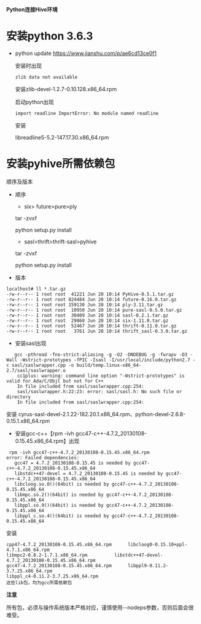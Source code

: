 **Python连接Hive环境**

# 安装python 3.6.3
- python update
  https://www.jianshu.com/p/ae6cd13ce0f1
  
  安装时出现
  ```
  zlib data not available
  ```
  安装zlib-devel-1.2.7-0.10.128.x86_64.rpm

  启动python出现
    
  ```
  import readline ImportError: No module named readline
  ```
  
  安装

  libreadline5-5.2-147.17.30.x86_64.rpm     
  
  
# 安装pyhive所需依赖包
  
  顺序及版本
- 顺序

	- six> future>pure>ply

  tar -zvxf 
  
  python setup.py install

	- sasl>thrift>thrift-sasl>pyhive

  tar -zvxf 
  
  python setup.py install
- 版本
  
```
localhost# ll *.tar.gz
-rw-r--r-- 1 root root  41221 Jun 20 10:14 PyHive-0.5.1.tar.gz
-rw-r--r-- 1 root root 824484 Jun 20 10:14 future-0.16.0.tar.gz
-rw-r--r-- 1 root root 159130 Jun 20 10:14 ply-3.11.tar.gz
-rw-r--r-- 1 root root  10950 Jun 20 10:14 pure-sasl-0.5.0.tar.gz
-rw-r--r-- 1 root root  30409 Jun 20 10:14 sasl-0.2.1.tar.gz
-rw-r--r-- 1 root root  29860 Jun 20 10:14 six-1.11.0.tar.gz
-rw-r--r-- 1 root root  52467 Jun 20 10:14 thrift-0.11.0.tar.gz
-rw-r--r-- 1 root root   3761 Jun 20 10:14 thrift_sasl-0.3.0.tar.gz
```

- 安装sasl出现

```vim
   gcc -pthread -fno-strict-aliasing -g -O2 -DNDEBUG -g -fwrapv -O3 -Wall -Wstrict-prototypes -fPIC -Isasl -I/usr/local/include/python2.7 -c sasl/saslwrapper.cpp -o build/temp.linux-x86_64-2.7/sasl/saslwrapper.o  
    cc1plus: warning: command line option "-Wstrict-prototypes" is valid for Ada/C/ObjC but not for C++  
    In file included from sasl/saslwrapper.cpp:254:  
    sasl/saslwrapper.h:22:23: error: sasl/sasl.h: No such file or directory  
    In file included from sasl/saslwrapper.cpp:254:  
```
安装
cyrus-sasl-devel-2.1.22-182.20.1.x86_64.rpm、python-devel-2.6.8-0.15.1.x86_64.rpm

 
 - 安装gcc-c++【rpm -ivh gcc47-c++-4.7.2_20130108-0.15.45.x86_64.rpm】出现
 ```
  rpm -ivh gcc47-c++-4.7.2_20130108-0.15.45.x86_64.rpm 
error: Failed dependencies:
	gcc47 = 4.7.2_20130108-0.15.45 is needed by gcc47-c++-4.7.2_20130108-0.15.45.x86_64
	libstdc++47-devel = 4.7.2_20130108-0.15.45 is needed by gcc47-c++-4.7.2_20130108-0.15.45.x86_64
	libcloog.so.0()(64bit) is needed by gcc47-c++-4.7.2_20130108-0.15.45.x86_64
	libmpc.so.2()(64bit) is needed by gcc47-c++-4.7.2_20130108-0.15.45.x86_64
	libppl.so.9()(64bit) is needed by gcc47-c++-4.7.2_20130108-0.15.45.x86_64
	libppl_c.so.4()(64bit) is needed by gcc47-c++-4.7.2_20130108-0.15.45.x86_64

```
安装
```
cpp47-4.7.2_20130108-0.15.45.x86_64.rpm      libcloog0-0.15.10+ppl-4.7.1.x86_64.rpm        
libmpc2-0.8.2-1.7.1.x86_64.rpm          libstdc++47-devel-4.7.2_20130108-0.15.45.x86_64.rpm
gcc47-4.7.2_20130108-0.15.45.x86_64.rpm      libppl9-0.11.2-3.7.25.x86_64.rpm       
libppl_c4-0.11.2-3.7.25.x86_64.rpm        
这些lib包，均为gcc所需依赖包
```

**注意**

所有包，必须与操作系统版本严格对应，谨慎使用--nodeps参数，否则后面会很难受。
